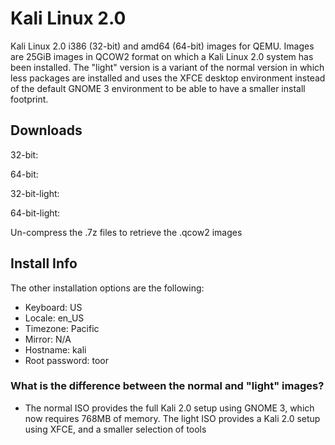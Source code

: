 # Kali Linux 2.0
Kali Linux 2.0 i386 (32-bit) and amd64 (64-bit) images for QEMU. Images are 25GiB images in QCOW2 format on which a Kali Linux 2.0 system has been installed. The "light" version is a variant of the normal version in which less packages are installed and uses the XFCE desktop environment instead of the default GNOME 3 environment to be able to have a smaller install footprint.

## Downloads
32-bit:

64-bit:

32-bit-light:

64-bit-light:

Un-compress the .7z files to retrieve the .qcow2 images

## Install Info
The other installation options are the following:
- Keyboard:       US
- Locale:         en_US
- Timezone:       Pacific
- Mirror:         N/A
- Hostname:       kali
- Root password:  toor

### What is the difference between the normal and "light" images?
- The normal ISO provides the full Kali 2.0 setup using GNOME 3, which now requires 768MB of memory. The light ISO provides a Kali 2.0 setup using XFCE, and a smaller selection of tools
